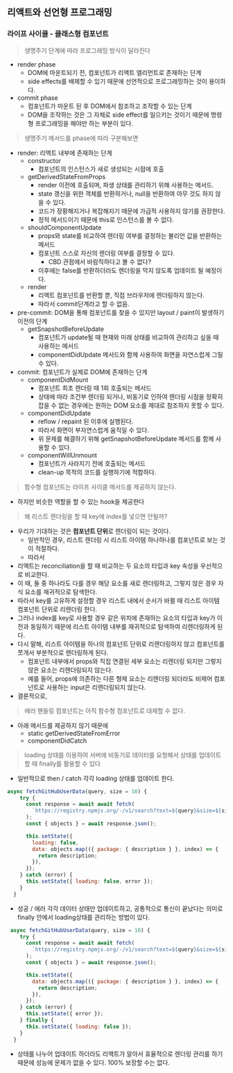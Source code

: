 ## 리액트와 선언형 프로그래밍

### 라이프 사이클 - 클래스형 컴포넌트

> 생명주기 단계에 따라 프로그래밍 방식이 달라진다

- render phase
	- DOM에 마운트되기 전, 컴포넌트가 리액트 엘리먼트로 존재하는 단계
	- side effects를 배제할 수 있기 때문에 선언적으로 프로그래밍하는 것이 용이하다.
- commit phase
	- 컴포넌트가 마운트 된 후 DOM에서 참조하고 조작할 수 있는 단계
	- DOM을 조작하는 것은 그 자체로 side effect를 일으키는 것이기 때문에 명령형 프로그래밍을 해야만 하는 부분이 있다.

> 생명주기 메서드를 phase에 따라 구분해보면

- render: 리액트 내부에 존재하는 단계
	- constructor
		- 컴포넌트의 인스턴스가 새로 생성되는 시점에 호출
	- getDerivedStateFromProps
		- render 이전에 호출되며, 파생 상태를 관리하기 위해 사용하는 메서드.
		- state 갱신을 위한 객체를 반환하거나, null을 반환하여 아무 것도 하지 않을 수 있다.
		- 코드가 장황해지거나 복잡해지기 때문에 가급적 사용하지 않기를 권장한다.
		- 정적 메서드이기 때문에 this로 인스턴스를 볼 수 없다.
	- shouldComponentUpdate
		- props와 state를 비교하여 렌더링 여부를 결정하는 불리언 값을 반환하는 메서드
		- 컴포넌트 스스로 자신의 렌더링 여부를 결정할 수 있다.
			- CBD 관점에서 바람직하다고 볼 수 없다?
		- 이후에는 false를 반환하더라도 렌더링을 막지 않도록 업데이트 될 예정이다.
	- render
		- 리액트 컴포넌트를 반환할 뿐, 직접 브라우저에 렌더링하지 않는다.
		- 따라서 commit단계라고 할 수 없음.
- pre-commit: DOM을 통해 컴포넌트를 찾을 수 있지만 layout / paint이 발생하기 이전의 단계
	- getSnapshotBeforeUpdate
		- 컴포넌트가 update될 때 현재와 미래 상태를 비교하여 관리하고 싶을 때 사용하는 메서드
		- componentDidUpdate 메서드와 함께 사용하여 화면을 자연스럽게 그릴 수 있다.
- commit: 컴포넌트가 실제로 DOM에 존재하는 단계
	- componentDidMount
		- 컴포넌트 최초 렌더링 때 1회 호출되는 메서드
		- 상태에 따라 조건부 렌더링 되거나, 비동기로 인하여 렌더링 시점을 정확히 잡을 수 없는 경우에는 원하는 DOM 요소를 제대로 참조하지 못할 수 있다.
	- componentDidUpdate
		- reflow / repaint 된 이후에 실행된다.
		- 따라서 화면이 부자연스럽게 움직일 수 있다.
		- 위 문제를 해결하기 위해 getSnapshotBeforeUpdate 메서드를 함께 사용할 수 있다.
	- componentWillUnmount
		- 컴포넌트가 사라지기 전에 호출되는 메서드
		- clean-up 목적의 코드를 실행하기에 적합하다.


> 함수형 컴포넌트는 라이프 사이클 메서드를 제공하지 않는다.

- 하지만 비슷한 역할을 할 수 있는 hook을 제공한다

> 왜 리스트 렌더링을 할 때 key에 index를 넣으면 안될까?

- 우리가 기대하는 것은 **컴포넌트 단위**로 렌더링이 되는 것이다. 
	- 일반적인 경우, 리스트 렌더링 시 리스트 아이템 하나하나를 컴포넌트로 보는 것이 적절하다.
	- 따라서 
- 리액트는 reconciliation을 할 때 비교하는 두 요소의 타입과 key 속성을 우선적으로 비교한다.
- 이 때, 둘 중 하나라도 다를 경우 해당 요소를 새로 렌더링하고, 그렇지 않은 경우 자식 요소를 재귀적으로 탐색한다.
- 따라서 key를 고유하게 설정할 경우 리스트 내에서 순서가 바뀔 때 리스트 아이템 컴포넌트 단위로 리렌더링 한다.
- 그러나 index를 key로 사용할 경우 같은 위치에 존재하는 요소의 타입과 key가 이전과 동일하기 때문에 리스트 아이템 내부를 재귀적으로 탐색하여 리렌더링하게 된다.
- 다시 말해, 리스트 아이템을 하나의 컴포넌트 단위로 리렌더링하지 않고 컴포넌트를 쪼개서 부분적으로 렌더링하게 된다.
	- 컴포넌트 내부에서 props와 직접 연결된 세부 요소는 리렌더링 되지만 그렇지 않은 요소는 리렌더링되지 않는다.
	- 예를 들어, props에 의존하는 다른 형제 요소는 리렌더링 되더라도 비제어 컴포넌트로 사용하는 input은 리렌더링되지 않는다.
- 결론적으로, 

> 에러 핸들링 컴포넌트는 아직 함수형 컴포넌트로 대체할 수 없다.

- 아래 메서드를 제공하지 않기 때문에
	- static getDerivedStateFromError
	- componentDidCatch


> loading 상태를 이용하여 서버에 비동기로 데이터를 요청해서 상태를 업데이트할 때 finally를 활용할 수 있다

- 일반적으로 then / catch 각각 loading 상태를 업데이트 한다.

```jsx
async fetchGitHubUserData(query, size = 10) {
    try {
      const response = await await fetch(
        `https://registry.npmjs.org/-/v1/search?text=${query}&size=${size}`
      );
      const { objects } = await response.json();

      this.setState({
        loading: false,
        data: objects.map(({ package: { description } }, index) => {
          return description;
        }),
      });
    } catch (error) {
      this.setState({ loading: false, error });
    }
  }
```

- 성공 / 에러 각각 데이터 상태만 업데이트하고, 공통적으로 통신이 끝났다는 의미로 finally 안에서 loading상태를 관리하는 방법이 있다.

```jsx
 async fetchGitHubUserData(query, size = 10) {
    try {
      const response = await await fetch(
        `https://registry.npmjs.org/-/v1/search?text=${query}&size=${size}`
      );
      const { objects } = await response.json();

      this.setState({
        data: objects.map(({ package: { description } }, index) => {
          return description;
        }),
      });
    } catch (error) {
      this.setState({ error });
    } finally {
      this.setState({ loading: false });
    }
  }
```
	
- 상태를 나누어 업데이트 하더라도 리액트가 알아서 효율적으로 렌더링 관리를 하기 때문에 성능에 문제가 없을 수 있다. 100% 보장할 수는 없다.